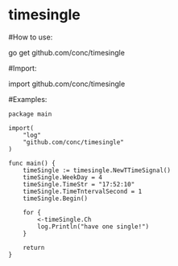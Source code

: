 timesingle
==== 
#How to use:

go get github.com/conc/timesingle

#Import:

import github.com/conc/timesingle

#Examples:

```golang
package main

import(
	"log"
	"github.com/conc/timesingle"
)

func main() {
	timeSingle := timesingle.NewTTimeSignal()
	timeSingle.WeekDay = 4
	timeSingle.TimeStr = "17:52:10"
	timeSingle.TimeTntervalSecond = 1
	timeSingle.Begin()

	for {
		<-timeSingle.Ch
		log.Println("have one single!")
	}

	return
}
```
